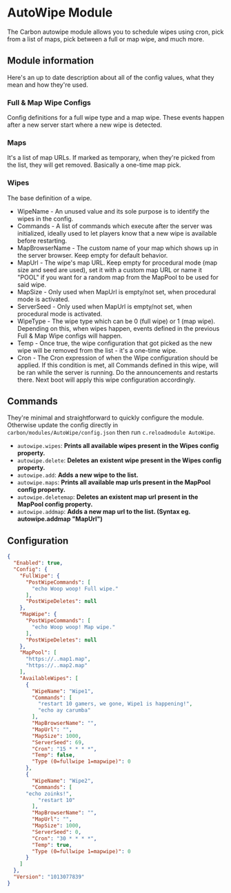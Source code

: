 # AutoWipe Module
The Carbon autowipe module allows you to schedule wipes using cron, pick from a list of maps, pick between a full or map wipe, and much more.


## Module information

Here's an up to date description about all of the config values, what they mean and how they're used.


### Full & Map Wipe Configs

Config definitions for a full wipe type and a map wipe. These events happen after a new server start where a new wipe is detected.

### Maps

It's a list of map URLs. If marked as temporary, when they're picked from the list, they will get removed. Basically a one-time map pick.

### Wipes

The base definition of a wipe.

* <span style="color:var(--c-carbon-1);">WipeName</span> - An unused value and its sole purpose is to identify the wipes in the config.
* <span style="color:var(--c-carbon-1);">Commands</span> - A list of commands which execute after the server was initialized, ideally used to let players know that a new wipe is available before restarting.
* <span style="color:var(--c-carbon-1);">MapBrowserName</span> - The custom name of your map which shows up in the server browser. Keep empty for default behavior.
* <span style="color:var(--c-carbon-1);">MapUrl</span> - The wipe's map URL. Keep empty for procedural mode (map size and seed are used), set it with a custom map URL or name it "POOL" if you want for a random map from the MapPool to be used for said wipe.
* <span style="color:var(--c-carbon-1);">MapSize</span> - Only used when MapUrl is empty/not set, when procedural mode is activated.
* <span style="color:var(--c-carbon-1);">ServerSeed</span> - Only used when MapUrl is empty/not set, when procedural mode is activated.
* <span style="color:var(--c-carbon-1);">WipeType</span> - The wipe type which can be 0 (full wipe) or 1 (map wipe). Depending on this, when wipes happen, events defined in the previous Full & Map Wipe configs will happen.
* <span style="color:var(--c-carbon-1);">Temp</span> - Once true, the wipe configuration that got picked as the new wipe will be removed from the list - it's a one-time wipe.
* <span style="color:var(--c-carbon-1);">Cron</span> - The Cron expression of when the Wipe configuration should be applied. If this condition is met, all Commands defined in this wipe, will be ran while the server is running. Do the announcements and restarts there. Next boot will apply this wipe configuration accordingly.

## Commands

They're minimal and straightforward to quickly configure the module. Otherwise update the config directly in `carbon/modules/AutoWipe/config.json` then run `c.reloadmodule AutoWipe`.

* `autowipe.wipes`: **Prints all available wipes present in the Wipes config property.**
* `autowipe.delete`: **Deletes an existent wipe present in the Wipes config property.**
* `autowipe.add`: **Adds a new wipe to the list.**
* `autowipe.maps`: **Prints all available map urls present in the MapPool config property.**
* `autowipe.deletemap`: **Deletes an existent map url present in the MapPool config property.**
* `autowipe.addmap`: **Adds a new map url to the list. (Syntax eg. autowipe.addmap "MapUrl")**

## Configuration
```json
{
  "Enabled": true,
  "Config": {
    "FullWipe": {
      "PostWipeCommands": [
        "echo Woop woop! Full wipe."
      ],
      "PostWipeDeletes": null
    },
    "MapWipe": {
      "PostWipeCommands": [
        "echo Woop woop! Map wipe."
      ],
      "PostWipeDeletes": null
    },
    "MapPool": [
      "https://..map1.map",
      "https://..map2.map"
    ],
    "AvailableWipes": [
      {
        "WipeName": "Wipe1",
        "Commands": [
          "restart 10 gamers, we gone, Wipe1 is happening!",
          "echo ay carumba"
        ],
        "MapBrowserName": "",
        "MapUrl": "",
        "MapSize": 1000,
        "ServerSeed": 69,
        "Cron": "15 * * * *",
        "Temp": false,
        "Type (0=fullwipe 1=mapwipe)": 0
      },
      {
        "WipeName": "Wipe2",
        "Commands": [
	  "echo zoinks!",
          "restart 10"
        ],
        "MapBrowserName": "",
        "MapUrl": "",
        "MapSize": 1000,
        "ServerSeed": 0,
        "Cron": "30 * * * *",
        "Temp": true,
        "Type (0=fullwipe 1=mapwipe)": 0
      }
    ]
  },
  "Version": "1013077839"
}
```